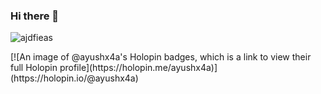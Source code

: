 ### Hi there 👋

<!--
**AyushX4a/AyushX4a** is a ✨ _special_ ✨ repository because its `README.md` (this file) appears on your GitHub profile.

Here are some ideas to get you started:

- 🔭 I’m currently working on ...
- 🌱 I’m currently learning ...
- 👯 I’m looking to collaborate on ...
- 🤔 I’m looking for help with ...
- 💬 Ask me about ...
- 📫 How to reach me: ...
- 😄 Pronouns: ...
- ⚡ Fun fact: ...
-->
<p align="left"> <img src="https://komarev.com/ghpvc/?username=ajdfieas&label=Profile%20views&color=0e75b6&style=flat" alt="ajdfieas" /> </p>
[![An image of @ayushx4a's Holopin badges, which is a link to view their full Holopin profile](https://holopin.me/ayushx4a)](https://holopin.io/@ayushx4a)
